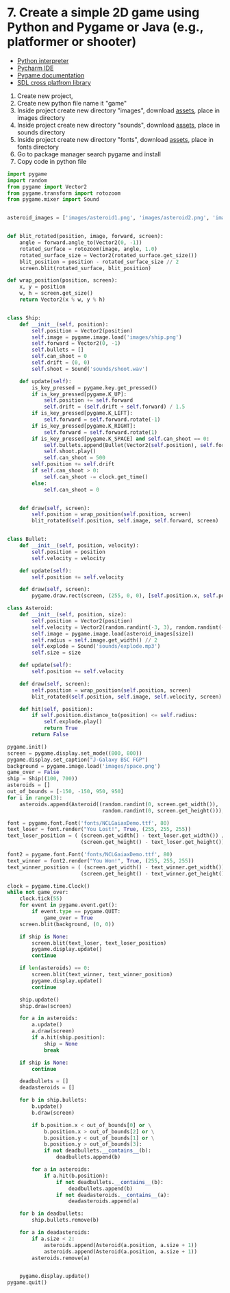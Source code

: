 # 7. Create a simple 2D game using Python and Pygame or Java (e.g., platformer or shooter) 


- [Python interpreter](https://python.org)
- [Pycharm IDE](https://www.jetbrains.com/pycharm/)
- [Pygame documentation](https://www.pygame.org/docs/)
- [SDL cross platfrom library](https://libsdl.org/)

1. Create new project, 
1. Create new python file name it "game"
1. Inside project create new directory "images", download [assets](https://github.com/joysmith/KU-UIT/raw/refs/heads/main/Game%20programming/assets/resource/assets.zip), place in images directory
1. Inside project create new directory "sounds", download [assets](https://github.com/joysmith/KU-UIT/raw/refs/heads/main/Game%20programming/assets/resource/assets.zip), place in sounds directory
1. Inside project create new directory "fonts", download [assets](https://github.com/joysmith/KU-UIT/raw/refs/heads/main/Game%20programming/assets/resource/assets.zip), place in fonts directory
1. Go to package manager search pygame and install
1. Copy code in python file


```py
import pygame
import random
from pygame import Vector2
from pygame.transform import rotozoom
from pygame.mixer import Sound


asteroid_images = ['images/asteroid1.png', 'images/asteroid2.png', 'images/asteroid3.png']


def blit_rotated(position, image, forward, screen):
    angle = forward.angle_to(Vector2(0, -1))
    rotated_surface = rotozoom(image, angle, 1.0)
    rotated_surface_size = Vector2(rotated_surface.get_size())
    blit_position = position - rotated_surface_size // 2
    screen.blit(rotated_surface, blit_position)

def wrap_position(position, screen):
    x, y = position
    w, h = screen.get_size()
    return Vector2(x % w, y % h)


class Ship:
    def __init__(self, position):
        self.position = Vector2(position)
        self.image = pygame.image.load('images/ship.png')
        self.forward = Vector2(0, -1)
        self.bullets = []
        self.can_shoot = 0
        self.drift = (0, 0)
        self.shoot = Sound('sounds/shoot.wav')

    def update(self):
        is_key_pressed = pygame.key.get_pressed()
        if is_key_pressed[pygame.K_UP]:
            self.position += self.forward
            self.drift = (self.drift + self.forward) / 1.5
        if is_key_pressed[pygame.K_LEFT]:
            self.forward = self.forward.rotate(-1)
        if is_key_pressed[pygame.K_RIGHT]:
            self.forward = self.forward.rotate(1)
        if is_key_pressed[pygame.K_SPACE] and self.can_shoot == 0:
            self.bullets.append(Bullet(Vector2(self.position), self.forward * 10))
            self.shoot.play()
            self.can_shoot = 500
        self.position += self.drift
        if self.can_shoot > 0:
            self.can_shoot -= clock.get_time()
        else:
            self.can_shoot = 0


    def draw(self, screen):
        self.position = wrap_position(self.position, screen)
        blit_rotated(self.position, self.image, self.forward, screen)


class Bullet:
    def __init__(self, position, velocity):
        self.position = position
        self.velocity = velocity

    def update(self):
        self.position += self.velocity

    def draw(self, screen):
        pygame.draw.rect(screen, (255, 0, 0), [self.position.x, self.position.y, 5, 5])

class Asteroid:
    def __init__(self, position, size):
        self.position = Vector2(position)
        self.velocity = Vector2(random.randint(-3, 3), random.randint(-3, 3))
        self.image = pygame.image.load(asteroid_images[size])
        self.radius = self.image.get_width() // 2
        self.explode = Sound('sounds/explode.mp3')
        self.size = size

    def update(self):
        self.position += self.velocity

    def draw(self, screen):
        self.position = wrap_position(self.position, screen)
        blit_rotated(self.position, self.image, self.velocity, screen)

    def hit(self, position):
        if self.position.distance_to(position) <= self.radius:
            self.explode.play()
            return True
        return False

pygame.init()
screen = pygame.display.set_mode((800, 800))
pygame.display.set_caption("J-Galaxy BSC FGP")
background = pygame.image.load('images/space.png')
game_over = False
ship = Ship((100, 700))
asteroids = []
out_of_bounds = [-150, -150, 950, 950]
for i in range(3):
    asteroids.append(Asteroid((random.randint(0, screen.get_width()),
                               random.randint(0, screen.get_height())), 0))

font = pygame.font.Font('fonts/NCLGaiaxDemo.ttf', 80)
text_loser = font.render("You Lost!", True, (255, 255, 255))
text_loser_position = ( (screen.get_width() - text_loser.get_width()) // 2,
                        (screen.get_height() - text_loser.get_height()) // 2)

font2 = pygame.font.Font('fonts/NCLGaiaxDemo.ttf', 80)
text_winner = font2.render("You Won!", True, (255, 255, 255))
text_winner_position = ( (screen.get_width() - text_winner.get_width()) // 2,
                        (screen.get_height() - text_winner.get_height()) // 2)

clock = pygame.time.Clock()
while not game_over:
    clock.tick(55)
    for event in pygame.event.get():
        if event.type == pygame.QUIT:
            game_over = True
    screen.blit(background, (0, 0))

    if ship is None:
        screen.blit(text_loser, text_loser_position)
        pygame.display.update()
        continue

    if len(asteroids) == 0:
        screen.blit(text_winner, text_winner_position)
        pygame.display.update()
        continue

    ship.update()
    ship.draw(screen)

    for a in asteroids:
        a.update()
        a.draw(screen)
        if a.hit(ship.position):
            ship = None
            break

    if ship is None:
        continue

    deadbullets = []
    deadasteroids = []

    for b in ship.bullets:
        b.update()
        b.draw(screen)

        if b.position.x < out_of_bounds[0] or \
            b.position.x > out_of_bounds[2] or \
            b.position.y < out_of_bounds[1] or \
            b.position.y > out_of_bounds[3]:
            if not deadbullets.__contains__(b):
                deadbullets.append(b)

        for a in asteroids:
            if a.hit(b.position):
                if not deadbullets.__contains__(b):
                    deadbullets.append(b)
                if not deadasteroids.__contains__(a):
                    deadasteroids.append(a)

    for b in deadbullets:
        ship.bullets.remove(b)

    for a in deadasteroids:
        if a.size < 2:
            asteroids.append(Asteroid(a.position, a.size + 1))
            asteroids.append(Asteroid(a.position, a.size + 1))
        asteroids.remove(a)


    pygame.display.update()
pygame.quit()
```